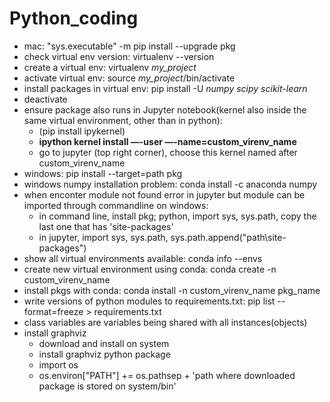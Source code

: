 # Python_coding

* mac: "sys.executable" -m pip install --upgrade pkg
* check virtual env version: virtualenv --version
* create a virtual env: virtualenv *my_project*
* activate virtual env: source *my_project*/bin/activate
* install packages in virtual env: pip install -U *numpy scipy scikit-learn*
* deactivate
* ensure package also runs in Jupyter notebook(kernel also inside the same virtual environment, other than in python):
    * (pip install ipykernel)
    * **ipython kernel install —-user —-name=custom_virenv_name**
    * go to jupyter (top right corner), choose this kernel named after custom_virenv_name
* windows: pip install --target=path pkg
* windows numpy installation problem: conda install -c anaconda numpy
* when enconter module not found error in jupyter but module can be imported through commandline on windows:  
  * in command line, install pkg; python, import sys, sys.path, copy the last one that has 'site-packages'  
  * in jupyter, import sys, sys.path, sys.path.append("path\site-packages")  
* show all virtual environments available: conda info --envs
* create new virtual environment using conda: conda create -n custom_virenv_name
* install pkgs with conda: conda install -n custom_virenv_name pkg_name
* write versions of python modules to requirements.txt: pip list --format=freeze > requirements.txt
* class variables are variables being shared with all instances(objects)
* install graphviz
   * download and install on system
   * install graphviz python package
   * import os
   * os.environ["PATH"] += os.pathsep + 'path where downloaded package is stored on system/bin'





